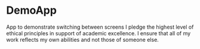# DemoApp
App to demonstrate switching between screens
I pledge the highest level of ethical principles in support of academic excellence.  I ensure that all of my work reflects my own abilities and not those of someone else.

